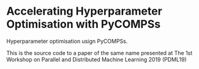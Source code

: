 # Accelerating Hyperparameter Optimisation with PyCOMPSs
Hyperparameter optimisation usign PyCOMPSs. 

This is the source code to a paper of the same name presented at The 1st Workshop on Parallel and Distributed Machine Learning  2019 (PDML19)
